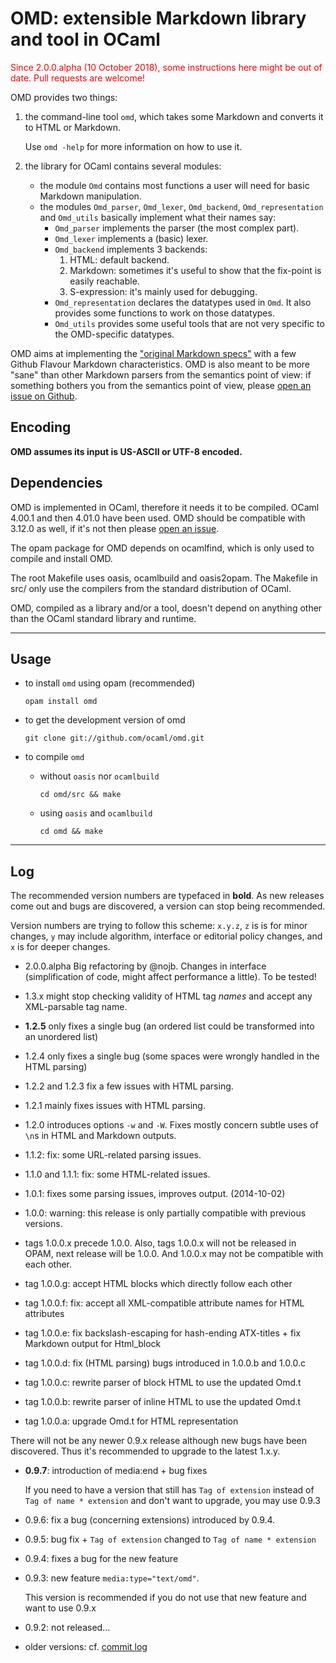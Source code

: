OMD: extensible Markdown library and tool in OCaml
==================================================

<span style="color:red; weight:bold;">Since 2.0.0.alpha (10 October 2018), some instructions here might be out of date. Pull requests are welcome!</span>

OMD provides two things:

1. the command-line tool `omd`, which takes some Markdown and 
   converts it to HTML or Markdown.

   Use `omd -help` for more information on how to use it.

2. the library for OCaml contains several modules:
   - the module `Omd` contains most functions a user will need for basic
     Markdown manipulation.
   - the modules `Omd_parser`, `Omd_lexer`, `Omd_backend`, `Omd_representation` and `Omd_utils` basically implement what their names say:
     * `Omd_parser` implements the parser (the most complex part).
     * `Omd_lexer` implements a (basic) lexer.
     * `Omd_backend` implements 3 backends:
        1. HTML: default backend.
        2. Markdown: sometimes it's useful to show that 
           the fix-point is easily reachable.
        3. S-expression: it's mainly used for debugging.
     * `Omd_representation` declares the datatypes used in `Omd`. 
       It also provides some functions to work on those datatypes.
     * `Omd_utils` provides some useful tools that are not very specific
       to the OMD-specific datatypes.


OMD aims at implementing the ["original Markdown 
specs"](http://daringfireball.net/projects/markdown/syntax) with a few
Github Flavour Markdown characteristics. OMD is also meant to be more
"sane" than other Markdown parsers from the semantics point of view: if 
something bothers you from the semantics point of view, please [open an
issue on Github](https://github.com/ocaml/omd/issues).


Encoding
--------

**OMD assumes its input is US-ASCII or UTF-8 encoded.**

Dependencies
------------

OMD is implemented in OCaml, therefore it needs it to be compiled.
OCaml 4.00.1 and then 4.01.0 have been used. OMD should be compatible
with 3.12.0 as well, if it's not then please [open an
issue](https://github.com/ocaml/omd/issues).


The opam package for OMD depends on ocamlfind, which is only
used to compile and install OMD.

The root Makefile uses oasis, ocamlbuild and oasis2opam.
The Makefile in src/ only use the compilers from the standard
distribution of OCaml.

OMD, compiled as a library and/or a tool, doesn't depend on
anything other than the OCaml standard library and runtime.

----------------

Usage
-----

- to install `omd` using opam (recommended)

   `opam install omd`

- to get the development version of omd

  `git clone git://github.com/ocaml/omd.git`

- to compile `omd`
  - without `oasis` nor `ocamlbuild`

      `cd omd/src && make`

  - using `oasis` and `ocamlbuild`

      `cd omd && make`


----------------

Log
---

The recommended version numbers are typefaced in **bold**.
As new releases come out and bugs are discovered, a version can stop
being recommended.

Version numbers are trying to follow this scheme:
`x.y.z`, `z` is is for minor changes, `y` may include
algorithm, interface or editorial policy changes, 
and `x` is for deeper changes.

- 2.0.0.alpha Big refactoring by @nojb. Changes in interface (simplification of code, might affect performance a little). To be tested!


- 1.3.x might stop checking validity of HTML tag *names*
  and accept any XML-parsable tag name.

- **1.2.5** only fixes a single bug (an ordered list could be transformed into an unordered list)

- 1.2.4 only fixes a single bug (some spaces were wrongly handled in the HTML parsing)

- 1.2.2 and 1.2.3 fix a few issues with HTML parsing.

- 1.2.1 mainly fixes issues with HTML parsing.

- 1.2.0 introduces options `-w` and `-W`. Fixes mostly concern subtle
  uses of `\n`s in HTML and Markdown outputs.

- 1.1.2: fix: some URL-related parsing issues.

- 1.1.0 and 1.1.1: fix: some HTML-related issues.

- 1.0.1: fixes some parsing issues, improves output. (2014-10-02)

- 1.0.0: warning: this release is only partially compatible with previous versions.

- tags 1.0.0.x precede 1.0.0.
Also, tags 1.0.0.x will not be released in OPAM, next release will be 1.0.0.
And 1.0.0.x may not be compatible with each other.

- tag 1.0.0.g: accept HTML blocks which directly follow each other

- tag 1.0.0.f: fix: accept all XML-compatible attribute names for HTML attributes

- tag 1.0.0.e: fix backslash-escaping for hash-ending ATX-titles + fix Markdown output for Html_block

- tag 1.0.0.d: fix (HTML parsing) bugs introduced in 1.0.0.b and 1.0.0.c

- tag 1.0.0.c: rewrite parser of block HTML to use the updated Omd.t

- tag 1.0.0.b: rewrite parser of inline HTML to use the updated Omd.t

- tag 1.0.0.a: upgrade Omd.t for HTML representation


There will not be any newer 0.9.x release although new bugs have been
discovered. Thus it's recommended to upgrade to the latest 1.x.y.

- **0.9.7**: introduction of media:end + bug fixes

  If you need to have a version that still has
  `Tag of extension` instead of `Tag of name * extension` and don't want
  to upgrade, you may use 0.9.3

- 0.9.6: fix a bug (concerning extensions) introduced by 0.9.4.

- 0.9.5: bug fix + `Tag of extension` changed to `Tag of name * extension`

- 0.9.4: fixes a bug for the new feature

- 0.9.3: new feature `media:type="text/omd"`. 

  This version is recommended if you do not use that new feature
  and want to use 0.9.x

- 0.9.2: not released...

- older versions: cf. [commit log](https://github.com/ocaml/omd/commits/master)
